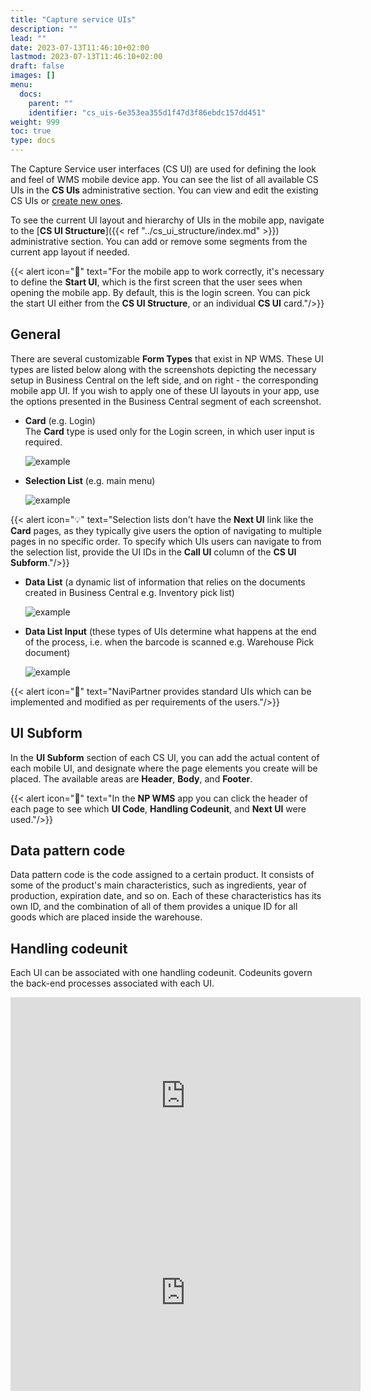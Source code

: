 ```yaml
---
title: "Capture service UIs"
description: ""
lead: ""
date: 2023-07-13T11:46:10+02:00
lastmod: 2023-07-13T11:46:10+02:00
draft: false
images: []
menu:
  docs:
    parent: ""
    identifier: "cs_uis-6e353ea355d1f47d3f86ebdc157dd451"
weight: 999
toc: true
type: docs
---
```


The Capture Service user interfaces (CS UI) are used for defining the look and feel of WMS mobile device app. You can see the list of all available CS UIs in the **CS UIs** administrative section. You can view and edit the existing CS UIs or [create new ones](../howto/set-up-cs-uis.md). 

To see the current UI layout and hierarchy of UIs in the mobile app, navigate to the [**CS UI Structure**]({{< ref "../cs_ui_structure/index.md" >}}) administrative section. You can add or remove some segments from the current app layout if needed. 

{{< alert icon="📝" text="For the mobile app to work correctly, it's necessary to define the <b>Start UI</b>, which is the first screen that the user sees when opening the mobile app. By default, this is the login screen. You can pick the start UI either from the <b>CS UI Structure</b>, or an individual <b>CS UI</b> card."/>}}

## General

There are several customizable **Form Types** that exist in NP WMS. These UI types are listed below along with the screenshots depicting the necessary setup in Business Central on the left side, and on right - the corresponding mobile app UI. If you wish to apply one of these UI layouts in your app, use the options presented in the Business Central segment of each screenshot. 

- **Card** (e.g. Login)     
  The **Card** type is used only for the Login screen, in which user input is required.

    ![example](Logging.jpg)

- **Selection List** (e.g. main menu)

    ![example](menu-type-ui.JPG)   

{{< alert icon="💡" text="Selection lists don't have the <b>Next UI</b> link like the <b>Card</b> pages, as they typically give users the option of navigating to multiple pages in no specific order. To specify which UIs users can navigate to from the selection list, provide the UI IDs in the <b>Call UI</b> column of the <b>CS UI Subform</b>."/>}}

- **Data List** (a dynamic list of information that relies on the documents created in Business Central e.g. Inventory pick list)

    ![example](datalist-type-ui.png)

- **Data List Input** (these types of UIs determine what happens at the end of the process, i.e. when the barcode is scanned e.g. Warehouse Pick document)

    ![example](datainput-type.JPG)

{{< alert icon="📝" text="NaviPartner provides standard UIs which can be implemented and modified as per requirements of the users."/>}}


## UI Subform

In the **UI Subform** section of each CS UI, you can add the actual content of each mobile UI, and designate where the page elements you create will be placed. The available areas are **Header**, **Body**, and **Footer**.

{{< alert icon="📝" text="In the <b>NP WMS</b> app you can click the header of each page to see which <b>UI Code</b>, <b>Handling Codeunit</b>, and <b>Next UI</b> were used."/>}}

## Data pattern code

Data pattern code is the code assigned to a certain product. It consists of some of the product's main characteristics, such as ingredients, year of production, expiration date, and so on. Each of these characteristics has its own ID, and the combination of all of them provides a unique ID for all goods which are placed inside the warehouse. 

## Handling codeunit

Each UI can be associated with one handling codeunit. Codeunits govern the back-end processes associated with each UI. 


<iframe width="560" height="315" src="https://www.youtube.com/embed/TV-fvUlQ8Ik" title="YouTube video player" frameborder="0" allow="accelerometer; autoplay; clipboard-write; encrypted-media; gyroscope; picture-in-picture; web-share" allowfullscreen></iframe>


<iframe width="560" height="315" src="https://www.youtube.com/embed/MyFPc7_-ZYk" title="YouTube video player" frameborder="0" allow="accelerometer; autoplay; clipboard-write; encrypted-media; gyroscope; picture-in-picture; web-share" allowfullscreen></iframe>
